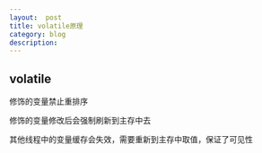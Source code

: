 ```yaml
---
layout:  post
title: volatile原理
category: blog
description: 
---
```



## volatile

修饰的变量禁止重排序

修饰的变量修改后会强制刷新到主存中去

其他线程中的变量缓存会失效，需要重新到主存中取值，保证了可见性

